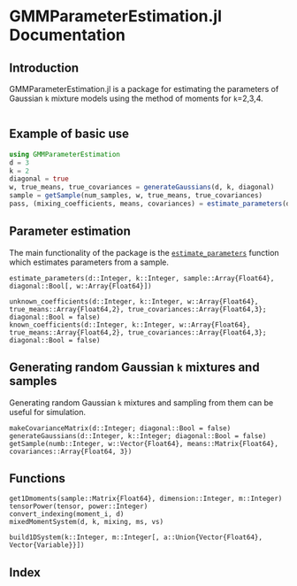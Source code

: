 # GMMParameterEstimation.jl Documentation

## Introduction
GMMParameterEstimation.jl is a package for estimating the parameters of Gaussian `k` mixture models using the method of moments for `k`=2,3,4.

```@contents
```

## Example of basic use

```julia
using GMMParameterEstimation
d = 3
k = 2
diagonal = true
w, true_means, true_covariances = generateGaussians(d, k, diagonal)
sample = getSample(num_samples, w, true_means, true_covariances)
pass, (mixing_coefficients, means, covariances) = estimate_parameters(d, k, sample, diagonal)
```

## Parameter estimation 

The main functionality of the package is the [`estimate_parameters`](@ref) function which estimates parameters from a sample.

```@docs
estimate_parameters(d::Integer, k::Integer, sample::Array{Float64}, diagonal::Bool[, w::Array{Float64}])
```
```@docs
unknown_coefficients(d::Integer, k::Integer, w::Array{Float64}, true_means::Array{Float64,2}, true_covariances::Array{Float64,3}; diagonal::Bool = false)
known_coefficients(d::Integer, k::Integer, w::Array{Float64}, true_means::Array{Float64,2}, true_covariances::Array{Float64,3}; diagonal::Bool = false)
```

## Generating random Gaussian `k` mixtures and samples

Generating random Gaussian `k` mixtures and sampling from them can be useful for simulation.
```@docs
makeCovarianceMatrix(d::Integer; diagonal::Bool = false)
generateGaussians(d::Integer, k::Integer; diagonal::Bool = false)
getSample(numb::Integer, w::Vector{Float64}, means::Matrix{Float64}, covariances::Array{Float64, 3})
```

## Functions

```@docs
get1Dmoments(sample::Matrix{Float64}, dimension::Integer, m::Integer)
tensorPower(tensor, power::Integer)
convert_indexing(moment_i, d)
mixedMomentSystem(d, k, mixing, ms, vs)
```
```@docs
build1DSystem(k::Integer, m::Integer[, a::Union{Vector{Float64}, Vector{Variable}}])
```

## Index

```@index
```

